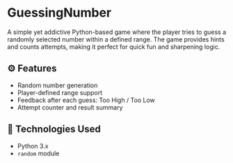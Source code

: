 # GuessingNumber
A simple yet addictive Python-based game where the player tries to guess a randomly selected number within a defined range. 
The game provides hints and counts attempts, making it perfect for quick fun and sharpening logic.

## ⚙️ Features

- Random number generation
- Player-defined range support
- Feedback after each guess: Too High / Too Low
- Attempt counter and result summary


## 🧪 Technologies Used

- Python 3.x
- `random` module
